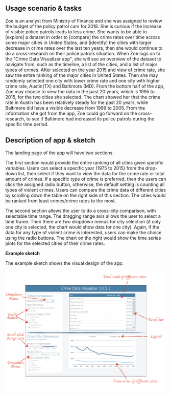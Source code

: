 ## Usage scenario & tasks

Zoe is an analyst from Ministry of Finance and she was assigned to review the budget of the policy patrol cars for 2018. She is curious if the increase of visible police patrols leads to less crime. She wants to be able to [explore] a dataset in order to [compare] the crime rates over time across some major cities in United States, and [identify] the cities with larger decrease in crime rates over the last ten years, then she would continue to do a cross-research on their police patrols situation. When Zoe logs on to the "Crime Data Visualizer app", she will see an overview of the dataset to navigate from, such as the timeline, a list of the cities, and a list of major types of crimes. After selected on the year 2015 and view of crime rate, she saw the entire ranking of the major cities in United States. Then she may randomly selected one city with lower crime rate and one city with higher crime rate, Austin(TX) and Baltimore (MD). From the bottom half of the app, Zoe may choose to view the data in the past 20 years, which is 1995 to 2015, for the two cities she selected. The chart showed her that the crime rate in Austin has been relatively steady for the past 20 years, while Baltimore did have a visible decrease from 1999 to 2005. From the information she got from the app, Zoe could go forward on the cross-research, to see if Baltimore had increased its police patrols during the specific time period.


## Description of app & sketch

The landing page of the app will have two sections.

The first section would provide the entire ranking of all cities given specific variables. Users can select a specific year (1975 to 2015) from the drop-down list, then select if they want to view the data for the crime rate or total amount of crimes. If a specific type of crime is preferred, then the users can click the assigned radio button, otherwise, the default setting is counting all types of violent crimes. Users can compare the crime data of different cities by scrolling down the table on the right side of this section. The cities would be ranked from least crimes/crime rates to the most.

The second section allows the user to do a cross-city comparison, with selectable time range. The dragging range axis allows the user to select a time frame. Then there are two dropdown menus for city selection (if only one city is selected, the chart would show data for one city). Again, if the data for any type of violent crime is interested, users can make the choice using the radio buttons. The chart on the right would show the time series plots for the selected cities of their crime rates.

**Example sketch**

The example sketch shows the visual design of the app.

![dashBoard](../img/appSketch.png)
